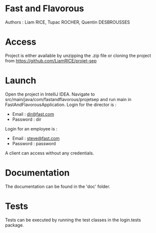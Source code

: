 # Fast and Flavorous
Authors : Liam RICE, Tupac ROCHER, Quentin DESBROUSSES
# Access
Project is either available by unzipping the .zip file or cloning the project from https://github.com/LiamRICE/projet-sep
# Launch
Open the project in IntelliJ IDEA. Navigate to src/main/java/com/fastandflavorous/projetsep and run main in FastAndFlavorousApplication.
Login for the director is :
- Email : dir@fast.com
- Password : dir

Login for an employee is :
- Email : steve@fast.com
- Password : password

A client can access without any credentials.
# Documentation
The documentation can be found in the 'doc' folder.
# Tests
Tests can be executed by running the test classes in the login.tests package.
